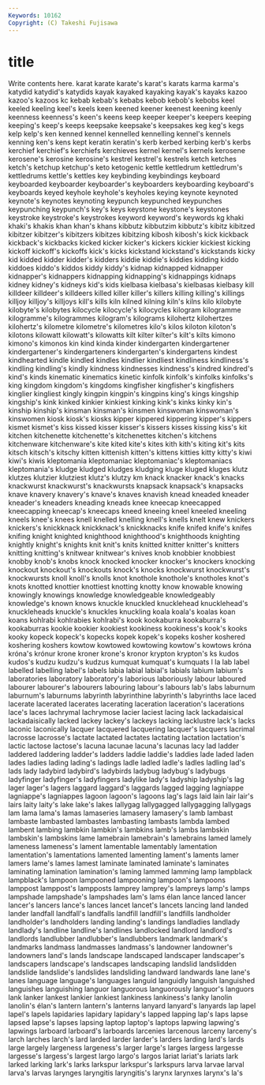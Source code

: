 ```yaml
---
Keywords: 10162 
Copyright: (C) Takeshi Fujisawa
---
```


# title

Write contents here.
karat karate karate's karat's karats karma karma's katydid katydid's katydids
kayak kayaked kayaking kayak's kayaks kazoo kazoo's kazoos kc kebab
kebab's kebabs kebob kebob's kebobs keel keeled keeling keel's keels
keen keened keener keenest keening keenly keenness keenness's keen's keens
keep keeper keeper's keepers keeping keeping's keep's keeps keepsake keepsake's
keepsakes keg keg's kegs kelp kelp's ken kenned kennel kennelled
kennelling kennel's kennels kenning ken's kens kept keratin keratin's kerb
kerbed kerbing kerb's kerbs kerchief kerchief's kerchiefs kerchieves kernel kernel's
kernels kerosene kerosene's kerosine kerosine's kestrel kestrel's kestrels ketch ketches
ketch's ketchup ketchup's keto ketogenic kettle kettledrum kettledrum's kettledrums kettle's
kettles key keybinding keybindings keyboard keyboarded keyboarder keyboarder's keyboarders keyboarding
keyboard's keyboards keyed keyhole keyhole's keyholes keying keynote keynoted keynote's
keynotes keynoting keypunch keypunched keypunches keypunching keypunch's key's keys keystone
keystone's keystones keystroke keystroke's keystrokes keyword keyword's keywords kg khaki
khaki's khakis khan khan's khans kibbutz kibbutzim kibbutz's kibitz kibitzed
kibitzer kibitzer's kibitzers kibitzes kibitzing kibosh kibosh's kick kickback kickback's
kickbacks kicked kicker kicker's kickers kickier kickiest kicking kickoff kickoff's
kickoffs kick's kicks kickstand kickstand's kickstands kicky kid kidded kidder
kidder's kidders kiddie kiddie's kiddies kidding kiddo kiddoes kiddo's kiddos
kiddy kiddy's kidnap kidnapped kidnapper kidnapper's kidnappers kidnapping kidnapping's kidnappings
kidnaps kidney kidney's kidneys kid's kids kielbasa kielbasa's kielbasas kielbasy
kill killdeer killdeer's killdeers killed killer killer's killers killing killing's
killings killjoy killjoy's killjoys kill's kills kiln kilned kilning kiln's
kilns kilo kilobyte kilobyte's kilobytes kilocycle kilocycle's kilocycles kilogram kilogramme
kilogramme's kilogrammes kilogram's kilograms kilohertz kilohertzes kilohertz's kilometre kilometre's kilometres
kilo's kilos kiloton kiloton's kilotons kilowatt kilowatt's kilowatts kilt kilter
kilter's kilt's kilts kimono kimono's kimonos kin kind kinda kinder
kindergarten kindergartener kindergartener's kindergarteners kindergarten's kindergartens kindest kindhearted kindle kindled
kindles kindlier kindliest kindliness kindliness's kindling kindling's kindly kindness kindnesses
kindness's kindred kindred's kind's kinds kinematic kinematics kinetic kinfolk kinfolk's
kinfolks kinfolks's king kingdom kingdom's kingdoms kingfisher kingfisher's kingfishers kinglier
kingliest kingly kingpin kingpin's kingpins king's kings kingship kingship's kink
kinked kinkier kinkiest kinking kink's kinks kinky kin's kinship kinship's
kinsman kinsman's kinsmen kinswoman kinswoman's kinswomen kiosk kiosk's kiosks kipper
kippered kippering kipper's kippers kismet kismet's kiss kissed kisser kisser's
kissers kisses kissing kiss's kit kitchen kitchenette kitchenette's kitchenettes kitchen's
kitchens kitchenware kitchenware's kite kited kite's kites kith kith's kiting
kit's kits kitsch kitsch's kitschy kitten kittenish kitten's kittens kitties
kitty kitty's kiwi kiwi's kiwis kleptomania kleptomaniac kleptomaniac's kleptomaniacs kleptomania's
kludge kludged kludges kludging kluge kluged kluges klutz klutzes klutzier
klutziest klutz's klutzy km knack knacker knack's knacks knackwurst knackwurst's
knackwursts knapsack knapsack's knapsacks knave knavery knavery's knave's knaves knavish
knead kneaded kneader kneader's kneaders kneading kneads knee kneecap kneecapped
kneecapping kneecap's kneecaps kneed kneeing kneel kneeled kneeling kneels knee's
knees knell knelled knelling knell's knells knelt knew knickers knickers's
knickknack knickknack's knickknacks knife knifed knife's knifes knifing knight knighted
knighthood knighthood's knighthoods knighting knightly knight's knights knit knit's knits
knitted knitter knitter's knitters knitting knitting's knitwear knitwear's knives knob
knobbier knobbiest knobby knob's knobs knock knocked knocker knocker's knockers
knocking knockout knockout's knockouts knock's knocks knockwurst knockwurst's knockwursts knoll
knoll's knolls knot knothole knothole's knotholes knot's knots knotted knottier
knottiest knotting knotty know knowable knowing knowingly knowings knowledge knowledgeable
knowledgeably knowledge's known knows knuckle knuckled knucklehead knucklehead's knuckleheads knuckle's
knuckles knuckling koala koala's koalas koan koans kohlrabi kohlrabies kohlrabi's
kook kookaburra kookaburra's kookaburras kookie kookier kookiest kookiness kookiness's kook's
kooks kooky kopeck kopeck's kopecks kopek kopek's kopeks kosher koshered
koshering koshers kowtow kowtowed kowtowing kowtow's kowtows króna króna's krónur
krone kroner krone's kronor krypton krypton's ks kudos kudos's kudzu
kudzu's kudzus kumquat kumquat's kumquats l la lab label labelled
labelling label's labels labia labial labial's labials labium labium's laboratories
laboratory laboratory's laborious laboriously labour laboured labourer labourer's labourers labouring
labour's labours lab's labs laburnum laburnum's laburnums labyrinth labyrinthine labyrinth's
labyrinths lace laced lacerate lacerated lacerates lacerating laceration laceration's lacerations
lace's laces lachrymal lachrymose lacier laciest lacing lack lackadaisical lackadaisically
lacked lackey lackey's lackeys lacking lacklustre lack's lacks laconic laconically
lacquer lacquered lacquering lacquer's lacquers lacrimal lacrosse lacrosse's lactate lactated
lactates lactating lactation lactation's lactic lactose lactose's lacuna lacunae lacuna's
lacunas lacy lad ladder laddered laddering ladder's ladders laddie laddie's
laddies lade laded laden lades ladies lading lading's ladings ladle
ladled ladle's ladles ladling lad's lads lady ladybird ladybird's ladybirds
ladybug ladybug's ladybugs ladyfinger ladyfinger's ladyfingers ladylike lady's ladyship ladyship's
lag lager lager's lagers laggard laggard's laggards lagged lagging lagniappe
lagniappe's lagniappes lagoon lagoon's lagoons lag's lags laid lain lair
lair's lairs laity laity's lake lake's lakes lallygag lallygagged lallygagging
lallygags lam lama lama's lamas lamaseries lamasery lamasery's lamb lambast
lambaste lambasted lambastes lambasting lambasts lambda lambed lambent lambing lambkin
lambkin's lambkins lamb's lambs lambskin lambskin's lambskins lame lamebrain lamebrain's
lamebrains lamed lamely lameness lameness's lament lamentable lamentably lamentation lamentation's
lamentations lamented lamenting lament's laments lamer lamers lame's lames lamest
laminate laminated laminate's laminates laminating lamination lamination's laming lammed lamming
lamp lampblack lampblack's lampoon lampooned lampooning lampoon's lampoons lamppost lamppost's
lampposts lamprey lamprey's lampreys lamp's lamps lampshade lampshade's lampshades lam's
lams élan lance lanced lancer lancer's lancers lance's lances lancet
lancet's lancets lancing land landed lander landfall landfall's landfalls landfill
landfill's landfills landholder landholder's landholders landing landing's landings landladies landlady
landlady's landline landline's landlines landlocked landlord landlord's landlords landlubber landlubber's
landlubbers landmark landmark's landmarks landmass landmasses landmass's landowner landowner's landowners
land's lands landscape landscaped landscaper landscaper's landscapers landscape's landscapes landscaping
landslid landslidden landslide landslide's landslides landsliding landward landwards lane lane's
lanes language language's languages languid languidly languish languished languishes languishing
languor languorous languorously languor's languors lank lanker lankest lankier lankiest
lankiness lankiness's lanky lanolin lanolin's élan's lantern lantern's lanterns lanyard
lanyard's lanyards lap lapel lapel's lapels lapidaries lapidary lapidary's lapped
lapping lap's laps lapse lapsed lapse's lapses lapsing laptop laptop's
laptops lapwing lapwing's lapwings larboard larboard's larboards larcenies larcenous larceny
larceny's larch larches larch's lard larded larder larder's larders larding
lard's lards large largely largeness largeness's larger large's larges largess
largesse largesse's largess's largest largo largo's largos lariat lariat's lariats
lark larked larking lark's larks larkspur larkspur's larkspurs larva larvae
larval larva's larvas larynges laryngitis laryngitis's larynx larynxes larynx's la's
